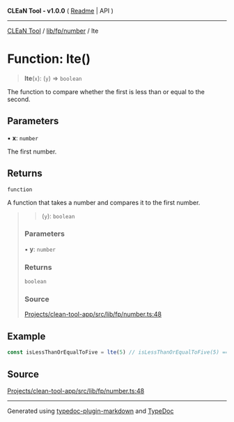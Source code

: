 **CLEaN Tool - v1.0.0** ( [Readme](../../../../README.md) \| API )

***

[CLEaN Tool](../../../../modules.md) / [lib/fp/number](../README.md) / lte

# Function: lte()

> **lte**(`x`): (`y`) => `boolean`

The function to compare whether the first is less than or equal to the second.

## Parameters

▪ **x**: `number`

The first number.

## Returns

`function`

A function that takes a number and compares it to the first number.

> > (`y`): `boolean`
>
> ### Parameters
>
> ▪ **y**: `number`
>
> ### Returns
>
> `boolean`
>
> ### Source
>
> [Projects/clean-tool-app/src/lib/fp/number.ts:48](https://github.com/yuckyh/clean-tool-app/)
>

## Example

```ts
const isLessThanOrEqualToFive = lte(5) // isLessThanOrEqualToFive(5) === true
```

## Source

[Projects/clean-tool-app/src/lib/fp/number.ts:48](https://github.com/yuckyh/clean-tool-app/)

***

Generated using [typedoc-plugin-markdown](https://www.npmjs.com/package/typedoc-plugin-markdown) and [TypeDoc](https://typedoc.org/)

